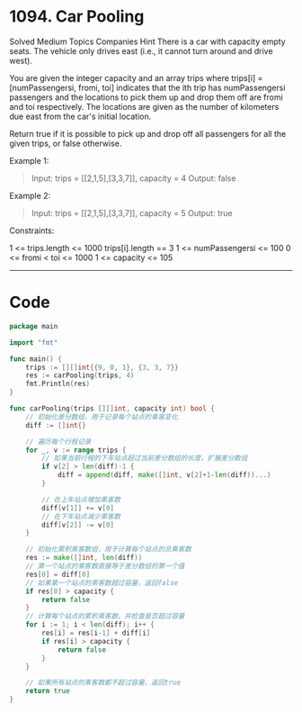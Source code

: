 # 1094. Car Pooling
Solved
Medium
Topics
Companies
Hint
There is a car with capacity empty seats. The vehicle only drives east (i.e., it cannot turn around and drive west).

You are given the integer capacity and an array trips where trips[i] = [numPassengersi, fromi, toi] indicates that the ith trip has numPassengersi passengers and the locations to pick them up and drop them off are fromi and toi respectively. The locations are given as the number of kilometers due east from the car's initial location.

Return true if it is possible to pick up and drop off all passengers for all the given trips, or false otherwise.


Example 1:
> Input: trips = [[2,1,5],[3,3,7]], capacity = 4
Output: false

Example 2:
> Input: trips = [[2,1,5],[3,3,7]], capacity = 5
Output: true

Constraints:

1 <= trips.length <= 1000
trips[i].length == 3
1 <= numPassengersi <= 100
0 <= fromi < toi <= 1000
1 <= capacity <= 105

---

# Code
```go
package main

import "fmt"

func main() {
	trips := [][]int{{9, 0, 1}, {3, 3, 7}}
	res := carPooling(trips, 4)
	fmt.Println(res)
}

func carPooling(trips [][]int, capacity int) bool {
	// 初始化差分数组，用于记录每个站点的乘客变化
	diff := []int{}

	// 遍历每个行程记录
	for _, v := range trips {
		// 如果当前行程的下车站点超过当前差分数组的长度，扩展差分数组
		if v[2] > len(diff)-1 {
			diff = append(diff, make([]int, v[2]+1-len(diff))...)
		}

		// 在上车站点增加乘客数
		diff[v[1]] += v[0]
		// 在下车站点减少乘客数
		diff[v[2]] -= v[0]
	}

	// 初始化累积乘客数组，用于计算每个站点的总乘客数
	res := make([]int, len(diff))
	// 第一个站点的乘客数直接等于差分数组的第一个值
	res[0] = diff[0]
	// 如果第一个站点的乘客数超过容量，返回false
	if res[0] > capacity {
		return false
	}
	// 计算每个站点的累积乘客数，并检查是否超过容量
	for i := 1; i < len(diff); i++ {
		res[i] = res[i-1] + diff[i]
		if res[i] > capacity {
			return false
		}
	}

	// 如果所有站点的乘客数都不超过容量，返回true
	return true
}
```